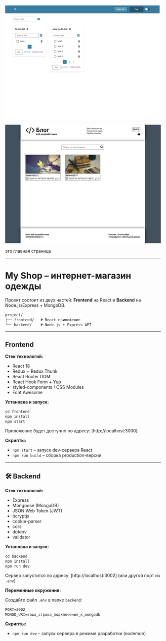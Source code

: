 ![ картинка!!!!!!!!](image/my-work-small.png)
<!-- ![ картинка!!!!!!!!](image/my-work-small.png) -->
![ картинка medium](image/medium.jpg)

это главная страница


---


# My Shop – интернет-магазин одежды

Проект состоит из двух частей: **Frontend** на React и **Backend** на Node.js/Express + MongoDB.

```
project/
├── frontend/   # React приложение
└── backend/    # Node.js + Express API
````

---

##  Frontend

**Стек технологий:**
- React 18
- Redux + Redux Thunk
- React Router DOM
- React Hook Form + Yup
- styled-components / CSS Modules
- Font Awesome

**Установка и запуск:**

```
cd frontend
npm install
npm start
````

Приложение будет доступно по адресу: [http://localhost:3000]

**Скрипты:**

* `npm start` – запуск dev-сервера React
* `npm run build` – сборка production-версии

---

## 🛠 Backend

**Стек технологий:**

* Express
* Mongoose (MongoDB)
* JSON Web Token (JWT)
* bcryptjs
* cookie-parser
* cors
* dotenv
* validator

**Установка и запуск:**

```
cd backend
npm install
npm run dev
```

Сервер запустится по адресу: [http://localhost:3002] (или другой порт из `.env`)

**Переменные окружения:**

Создайте файл `.env` в папке `backend`:

```
PORT=3002
MONGO_URI=ваша_строка_подключения_к_mongodb
```

**Скрипты:**

* `npm run dev` – запуск сервера в режиме разработки (nodemon)


